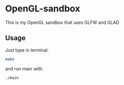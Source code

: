 # OpenGL-sandbox
This is my OpenGL sandbox that uses GLFW and GLAD

## Usage
Just type in terminal:
```bash
make
```
and run main with:
```bash
./main
```
